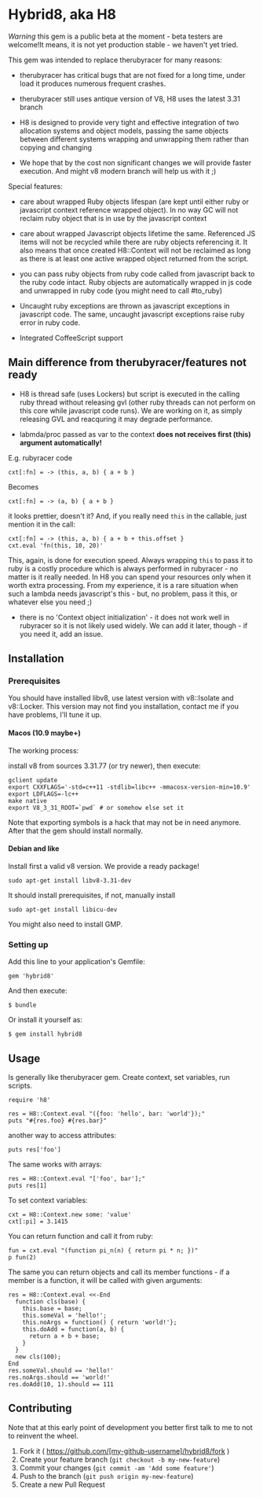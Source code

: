 # Hybrid8, aka H8

_Warning_ this gem is a public beta at the moment - beta testers are welcome!It means, it is not
yet production stable - we haven't yet tried.

This gem was intended to replace therubyracer for many reasons:

* therubyracer has critical bugs that are not fixed for a long time, under load it produces
numerous frequent crashes.

* therubyracer still uses antique version of V8, H8 uses the latest 3.31 branch

* H8 is designed to provide very tight and effective integration of two allocation systems and
object models, passing the same objects between different systems wrapping and unwrapping them
rather than copying and changing

* We hope that by the cost non significant changes we will provide faster execution. And might v8
modern branch will help us with it ;)

Special features:

- care about wrapped Ruby objects lifespan (are kept until either ruby or javascript context
reference wrapped object). In no way GC will not reclaim ruby object that is in use by the
javascript context

- care about wrapped Javascript objects lifetime the same. Referenced JS items will not be recycled
while there are ruby objects referencing it. It also means that once created H8::Context will not
be reclaimed as long as there is at least one active wrapped object returned from the script.

- you can pass ruby objects from ruby code called from javascript back to the ruby code intact.
Ruby objects are automatically wrapped in js code and unwrapped in ruby code (you might need to
call #to_ruby)

- Uncaught ruby exceptions are thrown as javascript exceptions in javascript code. The same,
uncaught javascript exceptions raise ruby error in ruby code.

- Integrated CoffeeScript support

## Main difference from therubyracer/features not ready

- H8 is thread safe (uses Lockers) but script is executed in the calling ruby thread without
releasing gvl (other ruby threads can not perform on this core while javascript code runs). We are
working on it, as simply releasing GVL and reacquring it may degrade performance.

- labmda/proc passed as var to the context **does not receives first (this) argument
automatically!**

E.g. rubyracer code

    cxt[:fn] = -> (this, a, b) { a + b }

Becomes

    cxt[:fn] = -> (a, b) { a + b }

it looks prettier, doesn't it? And, if you really need `this` in the callable, just mention it in
the call:

    cxt[:fn] = -> (this, a, b) { a + b + this.offset }
    cxt.eval 'fn(this, 10, 20)'

This, again, is done for execution speed. Always wrapping `this` to pass it to ruby is a costly
procedure which is always performed in rubyracer - no matter is it really needed. In H8 you can
spend your resources only when it worth extra processing. From my experience, it is a rare situation
when such a lambda needs javascript's this - but, no problem, pass it this, or whatever else
you need ;)

- there is no 'Context object initialization' - it does not work well in rubyracer so it is not
likely used widely. We can add it later, though - if you need it, add an issue.



## Installation

### Prerequisites

You should have installed libv8, use latest version with v8::Isolate and v8::Locker. This version
may not find you installation, contact me if you have problems, I'll tune it up.

#### Macos (10.9 maybe+)

The working process:

install v8 from sources 3.31.77 (or try newer), then execute:

    gclient update
    export CXXFLAGS='-std=c++11 -stdlib=libc++ -mmacosx-version-min=10.9'
    export LDFLAGS=-lc++
    make native
    export V8_3_31_ROOT=`pwd` # or somehow else set it

Note that exporting symbols is a hack that may not be in need anymore. After that the gem should
install normally.

#### Debian and like

Install first a valid v8 version. We provide a ready package!

    sudo apt-get install libv8-3.31-dev

It should install prerequisites, if not, manually install

    sudo apt-get install libicu-dev

You might also need to install GMP.

### Setting up

Add this line to your application's Gemfile:

    gem 'hybrid8'

And then execute:

    $ bundle

Or install it yourself as:

    $ gem install hybrid8

## Usage

Is generally like therubyracer gem. Create context, set variables, run scripts.

    require 'h8'

    res = H8::Context.eval "({foo: 'hello', bar: 'world'});"
    puts "#{res.foo} #{res.bar}"

another way to access attributes:

    puts res['foo']

The same works with arrays:

    res = H8::Context.eval "['foo', bar'];"
    puts res[1]

To set context variables:

    cxt = H8::Context.new some: 'value'
    cxt[:pi] = 3.1415

You can return function and call it from ruby:

    fun = cxt.eval "(function pi_n(n) { return pi * n; })"
    p fun(2)

The same you can return objects and call its member functions - if a member is a function,
it will be called with given arguments:

    res = H8::Context.eval <<-End
      function cls(base) {
        this.base = base;
        this.someVal = 'hello!';
        this.noArgs = function() { return 'world!'};
        this.doAdd = function(a, b) {
          return a + b + base;
        }
      }
      new cls(100);
    End
    res.someVal.should == 'hello!'
    res.noArgs.should == 'world!'
    res.doAdd(10, 1).should == 111

## Contributing

Note that at this early point of development you better first talk to me to not to reinvent the
wheel.

1. Fork it ( https://github.com/[my-github-username]/hybrid8/fork )
2. Create your feature branch (`git checkout -b my-new-feature`)
3. Commit your changes (`git commit -am 'Add some feature'`)
4. Push to the branch (`git push origin my-new-feature`)
5. Create a new Pull Request


